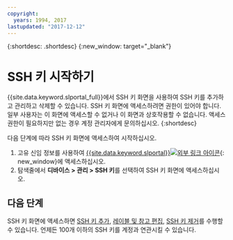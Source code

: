 ```yaml
---
copyright:
  years: 1994, 2017
lastupdated: "2017-12-12"
---
```


{:shortdesc: .shortdesc}
{:new_window: target="_blank"}

# SSH 키 시작하기

{{site.data.keyword.slportal_full}}에서 SSH 키 화면을 사용하여 SSH 키를 추가하고 관리하고 삭제할 수 있습니다. SSH 키 화면에 액세스하려면 권한이 있어야 합니다. 일부 사용자는 이 화면에 액세스할 수 없거나 이 화면과 상호작용할 수 없습니다. 액세스 권한이 필요하지만 없는 경우 계정 관리자에게 문의하십시오.
{:shortdesc}

다음 단계에 따라 SSH 키 화면에 액세스하여 시작하십시오.
1. 고유 신임 정보를 사용하여 [{{site.data.keyword.slportal}}![외부 링크 아이콘](../../icons/launch-glyph.svg "외부 링크 아이콘")](https://control.softlayer.com/){: new_window}에 액세스하십시오.
2. 탐색줄에서 **디바이스 > 관리 > SSH 키**를 선택하여 SSH 키 화면에 액세스하십시오.


## 다음 단계

SSH 키 화면에 액세스하면 [SSH 키 추가](add-ssh-key.html), [레이블 및 참고 편집](edit-details-ssh-key.html), [SSH 키 제거](remove-ssh-key.html)를 수행할 수 있습니다. 언제든 100개 이하의 SSH 키를 계정과 연관시킬 수 있습니다.
